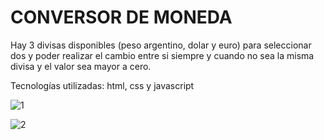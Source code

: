 # CONVERSOR DE MONEDA

Hay 3 divisas disponibles (peso argentino, dolar y euro) para seleccionar dos y poder realizar el cambio entre si siempre y cuando no sea la misma divisa y el valor sea mayor a cero.

Tecnologías utilizadas: html, css y javascript


![1](https://github.com/user-attachments/assets/d2823456-db15-41ba-9caf-f5a49cfc9274)

![2](https://github.com/user-attachments/assets/f067a496-4fb0-49c9-8d5a-f7a8bd96e974)



